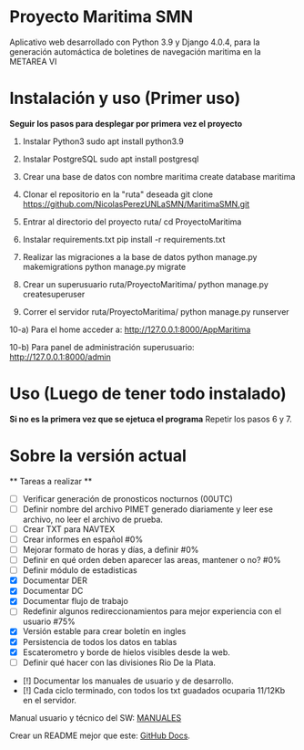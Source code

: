 # Proyecto Maritima SMN
Aplicativo web desarrollado con Python 3.9 y Django 4.0.4, para la generación automáctica de boletines de navegación maritima en la METAREA VI


# Instalación y uso (Primer uso)
**Seguir los pasos para desplegar por primera vez el proyecto**

1) Instalar Python3
sudo apt install python3.9

2) Instalar PostgreSQL
sudo apt install postgresql

3) Crear una base de datos con nombre maritima
create database maritima

4) Clonar el repositorio en la "ruta" deseada
git clone https://github.com/NicolasPerezUNLaSMN/MaritimaSMN.git


5) Entrar al directorio del proyecto
ruta/ cd ProyectoMaritima


6) Instalar requirements.txt
pip install -r requirements.txt

7) Realizar las migraciones a la base de datos
python manage.py makemigrations
python manage.py migrate

8) Crear un superusuario
ruta/ProyectoMaritima/ 
python manage.py createsuperuser


9) Correr el servidor
ruta/ProyectoMaritima/ 
python manage.py runserver

10-a) Para el home acceder a: 
http://127.0.0.1:8000/AppMaritima

10-b) Para panel de administración superusuario:
http://127.0.0.1:8000/admin


# Uso (Luego de tener todo instalado)
**Si no es la primera vez que se ejetuca el programa**
Repetir los pasos 6 y 7.


# Sobre la versión actual
** Tareas a realizar **

- [ ] Verificar generación de pronosticos nocturnos (00UTC)
- [ ] Definir nombre del archivo PIMET generado diariamente y leer ese archivo, no leer el archivo de prueba.
- [ ] Crear TXT para NAVTEX
- [ ] Crear informes en español #0%
- [ ] Mejorar formato de horas y días, a definir #0%
- [ ] Definir en qué orden deben aparecer las areas, mantener o no? #0%
- [ ] Definir módulo de estadisticas
- [x] Documentar DER
- [x] Documentar DC
- [x] Documentar flujo de trabajo
- [ ] Redefinir algunos redireccionamientos para mejor experiencia con el usuario #75%
- [x] Versión estable para crear boletín en ingles
- [x] Persistencia de todos los datos en tablas 
- [x] Escaterometro y borde de hielos visibles desde la web. 
- [ ] Definir qué hacer con las divisiones Rio De la Plata.
- [!] Documentar los manuales de usuario y de desarrollo.
- [!] Cada ciclo terminado, con todos los txt guadados ocuparia 11/12Kb en el servidor. 


Manual usuario y técnico del SW: [MANUALES](https://drive.google.com/drive/folders/1EdElg3e95aywZnOQJLetQNT4LN--bmhZ?usp=sharing)

Crear un README mejor que este: [GitHub Docs](https://docs.github.com/es/get-started/writing-on-github/getting-started-with-writing-and-formatting-on-github/basic-writing-and-formatting-syntax).